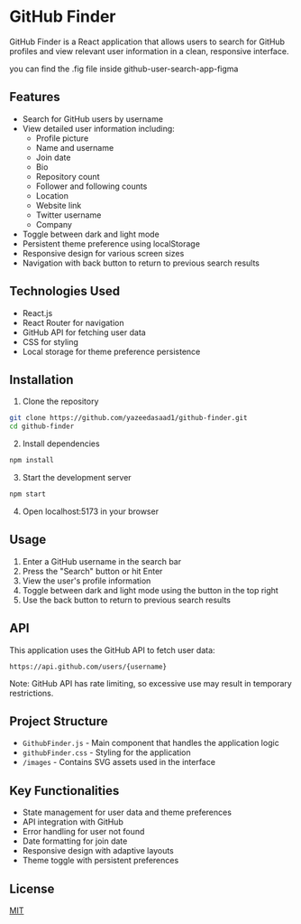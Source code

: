 # GitHub Finder

GitHub Finder is a React application that allows users to search for GitHub profiles and view relevant user information in a clean, responsive interface. 

you can find the .fig file inside github-user-search-app-figma 

## Features

- Search for GitHub users by username
- View detailed user information including:
  - Profile picture
  - Name and username
  - Join date
  - Bio
  - Repository count
  - Follower and following counts
  - Location
  - Website link
  - Twitter username
  - Company
- Toggle between dark and light mode
- Persistent theme preference using localStorage
- Responsive design for various screen sizes
- Navigation with back button to return to previous search results

## Technologies Used

- React.js
- React Router for navigation
- GitHub API for fetching user data
- CSS for styling
- Local storage for theme preference persistence

## Installation

1. Clone the repository
```bash
git clone https://github.com/yazeedasaad1/github-finder.git
cd github-finder
```

2. Install dependencies
```bash
npm install
```

3. Start the development server
```bash
npm start
```

4. Open localhost:5173 in your browser

## Usage

1. Enter a GitHub username in the search bar
2. Press the "Search" button or hit Enter
3. View the user's profile information
4. Toggle between dark and light mode using the button in the top right
5. Use the back button to return to previous search results

## API

This application uses the GitHub API to fetch user data:
```
https://api.github.com/users/{username}
```

Note: GitHub API has rate limiting, so excessive use may result in temporary restrictions.

## Project Structure

- `GithubFinder.js` - Main component that handles the application logic
- `githubFinder.css` - Styling for the application
- `/images` - Contains SVG assets used in the interface

## Key Functionalities

- State management for user data and theme preferences
- API integration with GitHub
- Error handling for user not found
- Date formatting for join date
- Responsive design with adaptive layouts
- Theme toggle with persistent preferences

## License

[MIT](LICENSE)
